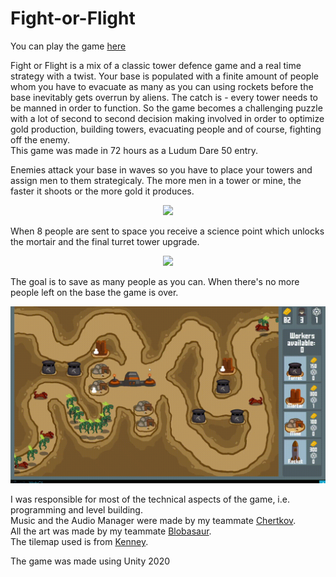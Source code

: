 # Fight-or-Flight

You can play the game [here](https://3079.itch.io/fight-or-flight)

Fight or Flight is a mix of a classic tower defence game and a real time strategy with a twist. Your base is populated with a finite amount of people whom you have to evacuate as many as you can using rockets before the base inevitably gets overrun by aliens. The catch is - every tower needs to be manned in order to function. So the game becomes a challenging puzzle with a lot of second to second decision making involved in order to optimize gold production, building towers, evacuating people and of course, fighting off the enemy.  
This game was made in 72 hours as a Ludum Dare 50 entry.  

Enemies attack your base in waves so you have to place your towers and assign men to them strategicaly. The more men in a tower or mine, the faster it shoots or the more gold it produces.

<p align="center">
  <img src="https://github.com/3079/Fight-or-Flight/blob/main/fof_1.gif?raw=true"/>
</p>

When 8 people are sent to space you receive a science point which unlocks the mortair and the final turret tower upgrade.

<p align="center">
  <img src="https://github.com/3079/Fight-or-Flight/blob/main/fof_2.gif?raw=true"/>
</p>

The goal is to save as many people as you can. When there's no more people left on the base the game is over.

<p align="center">
  <img src="https://github.com/3079/Fight-or-Flight/blob/main/fof_3.gif?raw=true"/>
</p>

I was responsible for most of the technical aspects of the game, i.e. programming and level building.  
Music and the Audio Manager were made by my teammate [Chertkov](https://chertkov.itch.io/).  
All the art was made by my teammate [Blobasaur](https://itch.io/profile/blobasaur).  
The tilemap used is from [Kenney](https://www.kenney.nl/).  

The game was made using Unity 2020
